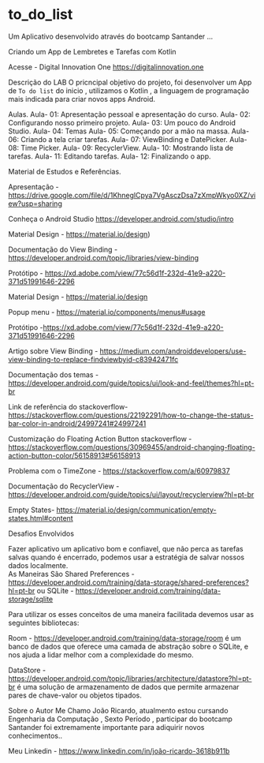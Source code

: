 # to_do_list
Um Aplicativo desenvolvido através do bootcamp Santander ... 

Criando um App de Lembretes e Tarefas com Kotlin

Acesse - Digital Innovation One https://digitalinnovation.one


Descrição do LAB
O pricncipal objetivo do projeto, foi desenvolver  um App de `To do list` do inicio , utilizamos o Kotlin , a linguagem de programação mais indicada para criar novos apps Android.

Aulas.
Aula- 01: Apresentação pessoal e apresentação do curso.
Aula- 02: Configurando nosso primeiro projeto.
Aula- 03: Um pouco do Android Studio.
Aula- 04: Temas
Aula- 05:  Começando por a mão na massa.
Aula- 06: Criando a tela criar tarefas.
Aula- 07: ViewBinding e DatePicker.
Aula- 08: Time Picker.
Aula- 09: RecyclerView.
Aula- 10: Mostrando lista de tarefas.
Aula- 11: Editando tarefas.
Aula- 12: Finalizando o app.
   

Material de Estudos e Referências.

Apresentação - https://drive.google.com/file/d/1KhneglCpya7VgAsczDsa7zXmpWkyo0XZ/view?usp=sharing

Conheça o Android Studio https://developer.android.com/studio/intro

Material Design - https://material.io/design)	

Documentação do View Binding - https://developer.android.com/topic/libraries/view-binding

Protótipo - https://xd.adobe.com/view/77c56d1f-232d-41e9-a220-371d51991646-2296

Material Design - https://material.io/design

Popup menu - https://material.io/components/menus#usage

Protótipo -https://xd.adobe.com/view/77c56d1f-232d-41e9-a220-371d51991646-2296

Artigo sobre View Binding - https://medium.com/androiddevelopers/use-view-binding-to-replace-findviewbyid-c83942471fc

Documentação dos temas - https://developer.android.com/guide/topics/ui/look-and-feel/themes?hl=pt-br

Link de referência do stackoverflow- https://stackoverflow.com/questions/22192291/how-to-change-the-status-bar-color-in-android/24997241#24997241

Customização do Floating Action Button stackoverflow - https://stackoverflow.com/questions/30969455/android-changing-floating-action-button-color/56158913#56158913

Problema com o TimeZone - https://stackoverflow.com/a/60979837

Documentação do RecyclerView - https://developer.android.com/guide/topics/ui/layout/recyclerview?hl=pt-br

Empty States- https://material.io/design/communication/empty-states.html#content
   


Desafios Envolvidos 

Fazer  aplicativo um aplicativo bom e confiavel,  que não perca as tarefas salvas quando é encerrado,  podemos usar a estratégia de salvar nossos dados localmente.  
As Maneiras São 
Shared Preferences - https://developer.android.com/training/data-storage/shared-preferences?hl=pt-br
ou  SQLite - https://developer.android.com/training/data-storage/sqlite 

Para utilizar os esses conceitos de uma maneira facilitada devemos usar as seguintes bibliotecas:

Room - https://developer.android.com/training/data-storage/room 
é um banco de dados que oferece uma camada de abstração sobre o SQLite, e nos ajuda a lidar melhor com a complexidade do mesmo.

DataStore - https://developer.android.com/topic/libraries/architecture/datastore?hl=pt-br
é uma solução de armazenamento de dados que permite armazenar pares de chave-valor ou objetos tipados.
 
 
 
 
Sobre o Autor
Me Chamo João Ricardo, atualmento estou cursando Engenharia da Computação , Sexto Período , participar do bootcamp Santander foi extremamente importante para adiquirir novos conhecimentos..

Meu Linkedin - https://www.linkedin.com/in/joão-ricardo-3618b911b
 
 
 
 
 
